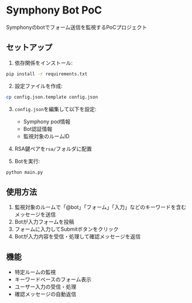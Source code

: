 # Symphony Bot PoC

Symphonyのbotでフォーム送信を監視するPoCプロジェクト

## セットアップ

1. 依存関係をインストール:
```bash
pip install -r requirements.txt
```

2. 設定ファイルを作成:
```bash
cp config.json.template config.json
```

3. `config.json`を編集して以下を設定:
   - Symphony pod情報
   - Bot認証情報
   - 監視対象のルームID

4. RSA鍵ペアを`rsa/`フォルダに配置

5. Botを実行:
```bash
python main.py
```

## 使用方法

1. 監視対象のルームで「@bot」「フォーム」「入力」などのキーワードを含むメッセージを送信
2. Botが入力フォームを投稿
3. フォームに入力してSubmitボタンをクリック
4. Botが入力内容を受信・処理して確認メッセージを返信

## 機能

- 特定ルームの監視
- キーワードベースのフォーム表示
- ユーザー入力の受信・処理
- 確認メッセージの自動返信
